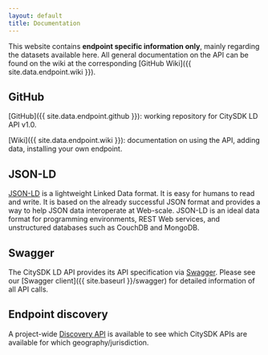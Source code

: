 ```yaml
---
layout: default
title: Documentation
---
```


This website contains **endpoint specific information only**, mainly regarding the datasets available here. All general documentation on the API can be found on the wiki at the corresponding [GitHub Wiki]({{ site.data.endpoint.wiki }}).


## GitHub

[GitHub]({{ site.data.endpoint.github }}): working repository for CitySDK LD API v1.0. 

[Wiki]({{ site.data.endpoint.wiki }}): documentation on using the API, adding data, installing your own endpoint.

## JSON-LD

[JSON-LD](http://json-ld.org/) is a lightweight Linked Data format. It is easy for humans to read and write. It is based on the already successful JSON format and provides a way to help JSON data interoperate at Web-scale. JSON-LD is an ideal data format for programming environments, REST Web services, and unstructured databases such as CouchDB and MongoDB.

## Swagger

The CitySDK LD API provides its API specification via [Swagger](http://swagger.io/). Please see our [Swagger client]({{ site.baseurl }}/swagger) for detailed information of all API calls.

## Endpoint discovery

A project-wide [Discovery API](cat.citysdk.eu) is available to see which CitySDK APIs are available for which geography/jurisdiction.
